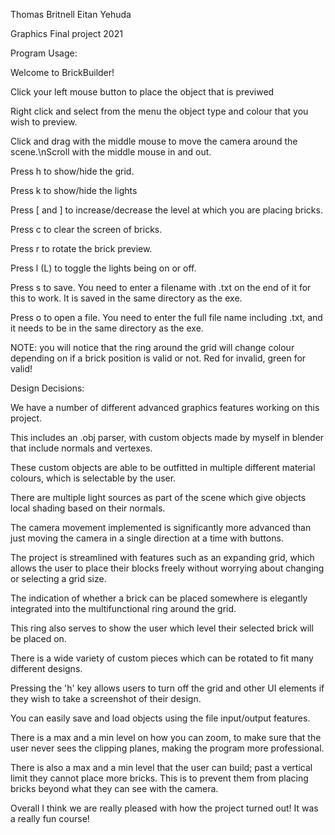 Thomas Britnell
Eitan Yehuda 


Graphics Final project 2021


Program Usage:

Welcome to BrickBuilder!

Click your left mouse button to place the object that is previwed

Right click and select from the menu the object type and colour that you wish to preview.

Click and drag with the middle mouse to move the camera around the scene.\nScroll with the middle mouse in and out.

Press h to show/hide the grid.

Press k to show/hide the lights

Press [ and ] to increase/decrease the level at which you are placing bricks.

Press c to clear the screen of bricks.

Press r to rotate the brick preview.

Press l (L) to toggle the lights being on or off.

Press s to save. You need to enter a filename with .txt on the end of it for this to work. It is saved in the same directory as the exe.

Press o to open a file. You need to enter the full file name including .txt, and it needs to be in the same directory as the exe.

NOTE: you will notice that the ring around the grid will change colour depending on if a brick position is valid or not. Red for invalid, green for valid!



Design Decisions:


We have a number of different advanced graphics features working on this project.

This includes an .obj parser, with custom objects made by myself in blender that include normals and vertexes. 

These custom objects are able to be outfitted in multiple different material colours, which is selectable by the user.

There are multiple light sources as part of the scene which give objects local shading based on their normals. 

The camera movement implemented is significantly more advanced than just moving the camera in a single direction at a time with buttons. 

The project is streamlined with features such as an expanding grid, which allows the user to place their blocks freely without worrying about changing or selecting a grid size. 

The indication of whether a brick can be placed somewhere is elegantly integrated into the multifunctional ring around the grid.

This ring also serves to show the user which level their selected brick will be placed on. 

There is a wide variety of custom pieces which can be rotated to fit many different designs. 

Pressing the 'h' key allows users to turn off the grid and other UI elements if they wish to take a screenshot of their design.

You can easily save and load objects using the file input/output features. 

There is a max and a min level on how you can zoom, to make sure that the user never sees the clipping planes, making the program more professional.

There is also a max and a min level that the user can build; past a vertical limit they cannot place more bricks. This is to prevent them from placing bricks beyond what they can see with the camera.

Overall I think we are really pleased with how the project turned out! It was a really fun course! 

